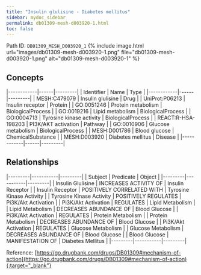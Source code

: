 ```yaml
---
title: "Insulin glulisine - Diabetes mellitus"
sidebar: mydoc_sidebar
permalink: db01309-mesh-d003920-1.html
toc: false 
---
```



Path ID: `DB01309_MESH_D003920_1`
{% include image.html url="images/db01309-mesh-d003920-1.png" file="db01309-mesh-d003920-1.png" alt="db01309-mesh-d003920-1" %}

## Concepts

|------------|------|---------|
| Identifier | Name | Type    |
|------------|------|---------|
| MESH:C479079 | Insulin glulisine | Drug |
| UniProt:P06213 | Insulin receptor | Protein |
| GO:0051246 | Protein metabolism | BiologicalProcess |
| GO:0019216 | Lipid metabolism | BiologicalProcess |
| GO:0004713 | Tyrosine kinase activity | BiologicalProcess |
| REACT:R-HSA-198203 | PI3K/AKT activation | Pathway |
| GO:0010906 | Glucose metabolism | BiologicalProcess |
| MESH:D001786 | Blood glucose | ChemicalSubstance |
| MESH:D003920 | Diabetes mellitus | Disease |
|------------|------|---------|

## Relationships

|---------|-----------|---------|
| Subject | Predicate | Object  |
|---------|-----------|---------|
| Insulin Glulisine | INCREASES ACTIVITY OF | Insulin Receptor |
| Insulin Receptor | POSITIVELY CORRELATED WITH | Tyrosine Kinase Activity |
| Tyrosine Kinase Activity | POSITIVELY REGULATES | Pi3K/Akt Activation |
| Pi3K/Akt Activation | REGULATES | Lipid Metabolism |
| Lipid Metabolism | DECREASES ABUNDANCE OF | Blood Glucose |
| Pi3K/Akt Activation | REGULATES | Protein Metabolism |
| Protein Metabolism | DECREASES ABUNDANCE OF | Blood Glucose |
| Pi3K/Akt Activation | REGULATES | Glucose Metabolism |
| Glucose Metabolism | DECREASES ABUNDANCE OF | Blood Glucose |
| Blood Glucose | MANIFESTATION OF | Diabetes Mellitus |
|---------|-----------|---------|

Reference: [https://go.drugbank.com/drugs/DB01309#mechanism-of-action](https://go.drugbank.com/drugs/DB01309#mechanism-of-action){:target="_blank"}